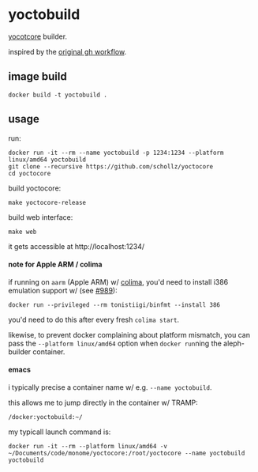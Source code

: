 # yoctobuild

[yocotcore](https://github.com/schollz/yoctocore) builder.

inspired by the [original gh workflow](https://github.com/schollz/yoctocore/blob/main/.github/workflows/build.yml).


## image build

    docker build -t yoctobuild .


## usage

run:

    docker run -it --rm --name yoctobuild -p 1234:1234 --platform linux/amd64 yoctobuild
    git clone --recursive https://github.com/schollz/yoctocore
    cd yoctocore

build yoctocore:

    make yoctocore-release

build web interface:

    make web

it gets accessible at http://localhost:1234/


#### note for Apple ARM / colima

if running on `aarm` (Apple ARM) w/ [colima](https://github.com/abiosoft/colima), you'd need to install i386 emulation support w/ (see [#989](https://github.com/abiosoft/colima/issues/989)):

    docker run --privileged --rm tonistiigi/binfmt --install 386

you'd need to do this after every fresh `colima start`.

likewise, to prevent docker complaining about platform mismatch, you can pass the `--platform linux/amd64` option when `docker run`ning the aleph-builder container.

#### emacs

i typically precise a container name w/ e.g. `--name yoctobuild`.

this allows me to jump directly in the container w/ TRAMP:

    /docker:yoctobuild:~/

my typicall launch command is:

    docker run -it --rm --platform linux/amd64 -v ~/Documents/code/monome/yoctocore:/root/yoctocore --name yoctobuild yoctobuild
